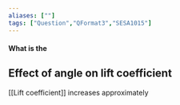 ```yaml
---
aliases: [""]
tags: ["Question","QFormat3","SESA1015"]
---
```


#### What is the
## Effect of angle on lift coefficient
[[Lift coefficient]] increases approximately 